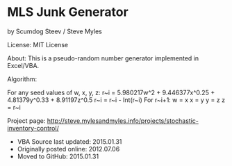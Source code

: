 # MLS Junk Generator
by Scumdog Steev / Steve Myles

License:  MIT License

About:  This is a pseudo-random number generator implemented in Excel/VBA.

Algorithm:

For any seed values of w, x, y, z:
r~i = 5.980217w^2 + 9.446377x^0.25 + 4.81379y^0.33 + 8.91197z^0.5
r~i = r~i - Int(r~i) For r~i+1:
w = x
x = y
y = z
z = r~i

Project page:  http://steve.mylesandmyles.info/projects/stochastic-inventory-control/

* VBA Source last updated: 2015.01.31
* Originally posted online: 2012.07.06
* Moved to GitHub: 2015.01.31
